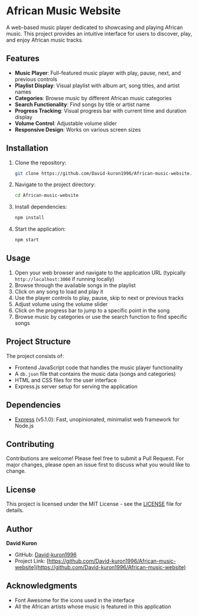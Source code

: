 

# African Music Website

A web-based music player dedicated to showcasing and playing African music. This project provides an intuitive interface for users to discover, play, and enjoy African music tracks.

## Features

- **Music Player**: Full-featured music player with play, pause, next, and previous controls
- **Playlist Display**: Visual playlist with album art, song titles, and artist names
- **Categories**: Browse music by different African music categories
- **Search Functionality**: Find songs by title or artist name
- **Progress Tracking**: Visual progress bar with current time and duration display
- **Volume Control**: Adjustable volume slider
- **Responsive Design**: Works on various screen sizes

## Installation

1. Clone the repository:
   ```bash
   git clone https://github.com/David-kuron1996/African-music-website.git
   ```

2. Navigate to the project directory:
   ```bash
   cd African-music-website
   ```

3. Install dependencies:
   ```bash
   npm install
   ```

4. Start the application:
   ```bash
   npm start
   ```

## Usage

1. Open your web browser and navigate to the application URL (typically `http://localhost:3000` if running locally)
2. Browse through the available songs in the playlist
3. Click on any song to load and play it
4. Use the player controls to play, pause, skip to next or previous tracks
5. Adjust volume using the volume slider
6. Click on the progress bar to jump to a specific point in the song
7. Browse music by categories or use the search function to find specific songs

## Project Structure

The project consists of:
- Frontend JavaScript code that handles the music player functionality
- A `db.json` file that contains the music data (songs and categories)
- HTML and CSS files for the user interface
- Express.js server setup for serving the application

## Dependencies

- [Express](https://expressjs.com/) (v5.1.0): Fast, unopinionated, minimalist web framework for Node.js


## Contributing

Contributions are welcome! Please feel free to submit a Pull Request. For major changes, please open an issue first to discuss what you would like to change.

## License

This project is licensed under the MIT License - see the [LICENSE](LICENSE) file for details.

## Author

**David Kuron**

- GitHub: [David-kuron1996](https://github.com/David-kuron1996)
- Project Link: [https://github.com/David-kuron1996/African-music-website](https://github.com/David-kuron1996/African-music-website)

## Acknowledgments

- Font Awesome for the icons used in the interface
- All the African artists whose music is featured in this application
